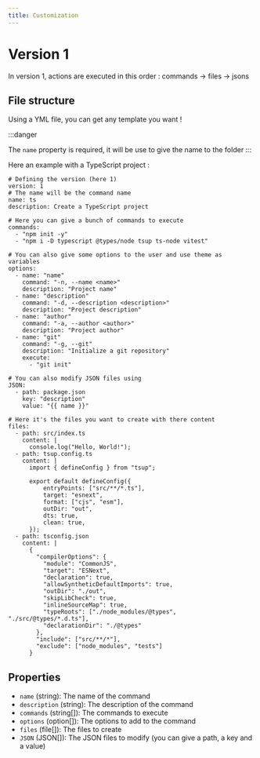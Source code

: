 ```yaml
---
title: Customization
---
```


# Version 1

In version 1, actions are executed in this order : commands -> files -> jsons

## File structure

Using a YML file, you can get any template you want !

:::danger

<!-- prettier-ignore -->
The `name` property is required, it will be use to give the name to the folder
:::

Here an example with a TypeScript project :

```yaml{3-4,7-8,12-13,29-30,35-36}
# Defining the version (here 1)
version: 1
# The name will be the command name
name: ts
description: Create a TypeScript project

# Here you can give a bunch of commands to execute
commands:
  - "npm init -y"
  - "npm i -D typescript @types/node tsup ts-node vitest"

# You can also give some options to the user and use theme as variables
options:
  - name: "name"
    command: "-n, --name <name>"
    description: "Project name"
  - name: "description"
    command: "-d, --description <description>"
    description: "Project description"
  - name: "author"
    command: "-a, --author <author>"
    description: "Project author"
  - name: "git"
    command: "-g, --git"
    description: "Initialize a git repository"
    execute:
      - "git init"

# You can also modify JSON files using
JSON:
  - path: package.json
    key: "description"
    value: "{{ name }}"

# Here it's the files you want to create with there content
files:
  - path: src/index.ts
    content: |
      console.log("Hello, World!");
  - path: tsup.config.ts
    content: |
      import { defineConfig } from "tsup";

      export default defineConfig({
          entryPoints: ["src/**/*.ts"],
          target: "esnext",
          format: ["cjs", "esm"],
          outDir: "out",
          dts: true,
          clean: true,
      });
  - path: tsconfig.json
    content: |
      {
        "compilerOptions": {
          "module": "CommonJS",
          "target": "ESNext",
          "declaration": true,
          "allowSyntheticDefaultImports": true,
          "outDir": "./out",
          "skipLibCheck": true,
          "inlineSourceMap": true,
          "typeRoots": ["./node_modules/@types", "./src/@types/*.d.ts"],
          "declarationDir": "./@types"
        },
        "include": ["src/**/*"],
        "exclude": ["node_modules", "tests"]
      }
```

## Properties

- `name` (string): The name of the command
- `description` (string): The description of the command
- `commands` (string[]): The commands to execute
- `options` (option[]): The options to add to the command
- `files` (file[]): The files to create
- `JSON` (JSON[]): The JSON files to modify (you can give a path, a key and a value)
